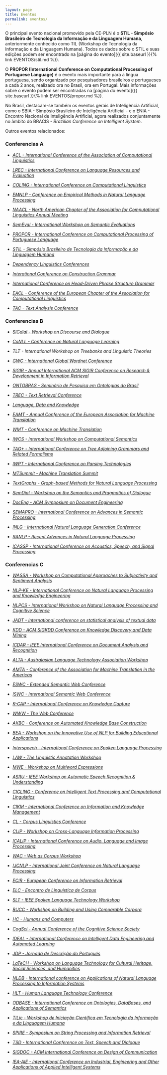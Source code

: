 ```yaml
---
layout: page
title: Eventos
permalink: eventos/
---
```


O principal evento nacional promovido pela CE-PLN é o __STIL -
Simpósio Brasileiro de Tecnologia da Informação e da Linguagem
Humana__, anteriormente conhecido como TIL (Workshop de Tecnologia da
Informação e da Linguagem Humana). Todos os dados sobre o STIL e
suas edições podem ser encontrado na [página do evento]({{ site.baseurl }}{% link EVENTOS/stil.md %}).

O __PROPOR (International Conference on
Computational Processing of Portuguese Language)__ é o evento mais
importante para a língua portuguesa, sendo organizado por pesquisadores brasileiros e portugueses
a cada 2 anos, realizado ora no Brasil, ora em Portugal. Mais informações sobre o
evento podem ser encontradas na [página do evento]({{ site.baseurl }}{% link EVENTOS/propor.md %}).

No Brasil, destacam-se também os eventos gerais de Inteligência
Artificial, como o SBIA - Simpósio Brasileiro de Inteligência
Artificial - e o ENIA - Encontro Nacional de Inteligência Artificial,
agora realizados conjuntamente no âmbito do BRACIS - _Brazilian
Conference on Intelligent System_.

Outros eventos relacionados:

### Conferencias A

* _[ACL - International Conference of the Association of Computational Linguistics](https://www.aclweb.org/portal/acl)_

* _[LREC - International Conference on Language Resources and Evaluation](http://www.lrec-conf.org)_

* _[COLING - International Conference on Computational Linguistics](https://www.sheffield.ac.uk/dcs/research/groups/nlp/iccl#tab02)_

* _[EMNLP - Conference on Empirical Methods in Natural Language Processing](http://emnlp2018.org)_

* _[NAACL - North American Chapter of the Association for Computational Linguistics Annual Meeting](http://naacl2019.org/)_

* _[SemEval - International Workshop on Semantic Evaluations](https://en.wikipedia.org/wiki/SemEval)_

* _[PROPOR - International Conference on Computational Processing of Portuguese Language](http://comissoes.sbc.org.br/ce-pln/propor/)_

* _[STIL - Simpósio Brasileiro de Tecnologia da Informação e da Linguagem Humana](http://comissoes.sbc.org.br/ce-pln//stil/)_

* _[Dependency Linguistics Conferences](http://depling.org)_

* _[Interational Conference on Construction Grammar](http://www.cognitivelinguistics.org/en/event/detail/conferences-on-construction-grammar)_

* _[International Conference on Head-Driven Phrase Structure Grammar ](http://phiz.c.u-tokyo.ac.jp/~hpsg2018/ )_

* _[EACL - Conference of the European Chapter of the Association for Computational Linguistics](http://www.eacl2017.org/)_

* _[TAC - Text Analysis Conference](https://tac.nist.gov)_

### Conferencias B

* _[SIGdial - Workshop on Discourse and Dialogue](http://workshops.sigdial.org/conference19/)_

* _[CoNLL - Conference on Natural Language Learning](http://www.conll.org/2018)_

* _TLT - International Workshop on Treebanks and Linguistic Theories_

* _[GWC - International Global Wordnet Conference](http://globalwordnet.org/global-wordnet-conferences-2/)_

* _[SIGIR - Annual International ACM SIGIR Conference on Research & Development in Information Retrieval](http://sigir.org/sigir2018/ )_

* _[ONTOBRAS - Seminário de Pesquisa em Ontologias do Brasil](http://cleilaclo2018.mackenzie.br/ontobras-2018)_

* _[TREC - Text Retrieval Conference](https://trec.nist.gov)_

* _[Language, Data and Knowledge](http://ldk2017.org)_

* _[EAMT - Annual Conference of the European Association for Machine Translation](http://eamt2018.dlsi.ua.es/)_

* _[WMT - Conference on Machine Translation](http://www.statmt.org/wmt18/)_

* _[IWCS - International Workshop on Computational Semantics](https://aclanthology.coli.uni-saarland.de/venues/iwcs)_

* _[TAG+ - International Conference on Tree Adjoining Grammars and Related Formalisms](http://tag13.cs.umu.se)_

* _[IWPT - International Conference on Parsing Technologies](https://dblp.uni-trier.de/db/conf/iwpt/index.html)_

* _[MTSummit - Machine Translation Summit](http://aamt.info/app-def/S-102/mtsummit/2017/)_

* _[TextGraphs - Graph-based Methods for Natural Language Processing](https://sites.google.com/view/textgraphs2018/home)_

* _[SemDial - Workshop on the Semantics and Pragmatics of Dialogue](http://events.illc.uva.nl/semdial/)_

* _[DocEng - ACM Symposium on Document Engineering](https://doceng.org/doceng2018)_

* _[SEMAPRO - International Conference on Advances in Semantic Processing](https://www.iaria.org/conferences2018/SEMAPRO18.html)_

* _[INLG - International Natural Language Generation Conference](https://www.aclweb.org/portal/content/inlg-2018-call-bids)_

* _[RANLP - Recent Advances in Natural Language Processing](https://aclanthology.coli.uni-saarland.de/venues/ranlp)_

* _[ICASSP - International Conference on Acoustics, Speech, and Signal Processing](https://2019.ieeeicassp.org)_

### Conferencias C

* _[WASSA - Workshop on Computational Approaches to Subjectivity and Sentiment Analysis](https://wt-public.emm4u.eu/wassa2018/)_

* _[NLP-KE - International Conference on Natural Language Processing and Knowledge Engineering](http://aia-i.com/ijai/nlpke2017.html)_

* _[NLPCS - International Workshop on Natural Language Processing and Cognitive Science](http://nlpcs2018.epi.uj.edu.pl)_

* _[JADT - International conference on statistical analysis of textual data](http://jadt2018.uniroma2.it)_

* _[KDD - ACM SIGKDD Conference on Knowledge Discovery and Data Mining](http://www.kdd.org/kdd2019)_

* _[ICDAR - IEEE International Conference on Document Analysis and Recognition](http://u-pat.org/ICDAR2017/index.php)_

* _[ALTA - Australasian Language Technology Association Workshop](http://www.alta.asn.au)_

* _[AMTA - Conference of the Association for Machine Translation in the Americas](http://www.conference.amtaweb.org/archive/)_

* _[ESWC - Extended Semantic Web Conference](https://2019.eswc-conferences.org/)_

* _[ISWC - International Semantic Web Conference](http://iswc2019.semanticweb.org/)_

* _[K-CAP - International Conference on Knowledge Capture](http://www.k-cap.org/)_

* _[WWW - The Web Conference ](https://www2019.thewebconf.org/ )_

* _[AKBC - Conference on Automated Knowledge Base Construction](http://www.akbc.ws/2019/cfp.html)_

* _[BEA - Workshop on the Innovative Use of NLP for Building Educational Applications](https://www.cs.rochester.edu/~tetreaul/naacl-bea13.html)_

* _[Interspeech - International Conference on Spoken Language Processing](http://interspeech2018.org/)_

* _[LAW - The Linguistic Annotation Workshop](https://aclanthology.coli.uni-saarland.de/volumes/proceedings-of-the-joint-workshop-on-linguistic-annotation-multiword-expressions-and-constructions-law-mwe-cxg-2018)_

* _[MWE - Workshop on Multiword Expressions](https://aclanthology.coli.uni-saarland.de/volumes/proceedings-of-the-joint-workshop-on-linguistic-annotation-multiword-expressions-and-constructions-law-mwe-cxg-2018)_

* _[ASRU - IEEE Workshop on Automatic Speech Recognition & Understanding](https://asru2017.org)_

* _[CICLING - Conference on Intelligent Text Processing and Computational Linguistics](https://www.cicling.org)_

* _[CIKM - International Conference on Information and Knowledge Management](http://www.cikmconference.org)_

* _[CL - Corpus Linguistics Conference](https://www.birmingham.ac.uk/research/activity/corpus/events/2017/cl2017/index.aspx)_

* _[CLIP - Workshop on Cross-Language Information Processing](http://clip.disi.unige.it/clip2007/)_

* _[ICALIP - International Conference on Audio, Language and Image Processing](http://www.icalip2018.org)_

* _[WAC - Web as Corpus Workshop](https://www.aclweb.org/portal/content/11th-web-corpus-workshop)_

* _[IJCNLP - International Joint Conference on Natural Language Processing](http://ijcnlp2017.org/)_

* _[ECIR - European Conference on Information Retrieval](http://www.ecir2018.org)_

* _[ELC - Encontro de Linguística de Corpus](http://www.ufrgs.br/elc-ebralc2017)_

* _[SLT - IEEE Spoken Language Technology Workshop](https://signalprocessingsociety.org/blog/slt-2018-2018-ieee-spoken-language-technology-workshop)_

* _[BUCC - Workshop on Building and Using Comparable Corpora](https://comparable.limsi.fr/bucc2018/)_

* _[HC - Humans and Computers](http://ktm11.eng.shizuoka.ac.jp/HC2017/)_

* _[CogSci - Annual Conference of the Cognitive Science Society](http://www.cognitivesciencesociety.org/conference/cogsci-2018/)_

* _[IDEAL - International Conference on Intelligent Data Engineering and Automated Learning](https://aida.ii.uam.es/ideal2018/#!/main)_

* _[JDP - Jornada de Descrição do Português](https://sites.google.com/view/jdp2017)_

* _[LaTeCH - Workshop on Language Technology for Cultural Heritage, Social Sciences, and Humanities](https://sighum.wordpress.com/events/latech-clfl-2018/)_

* _[NLDB - International conference on Applications of Natural Language Processing to Information Systems](https://www.springer.com/us/book/9783319919461)_

* _[HLT - Human Language Technology Conference](https://www.hltcon.org)_

* _[ODBASE - International Conference on Ontologies, DataBases, and Applications of Semantics](http://www.gsi.dit.upm.es/index.php/en/investigacion/eventos/412-odbase-2018-the-17th-international-conference-on-ontologies-databases-and-applications-of-semantics)_

* _[TILic - Workshop de Iniciação Científica em Tecnologia da Informação e da Linguagem Humana](https://sites.google.com/view/tilic2017/)_

* _[SPIRE - Symposium on String Processing and Information Retrieval](https://eventos.spc.org.pe/spire2018/wp/)_

* _[TSD - International Conference on Text, Speech and Dialogue](https://www.tsdconference.org/tsd2018/)_

* _[SIGDOC - ACM International Conference on Design of Communication](http://sigdoc.acm.org/conference/2018/)_

* _[IEA-AIE - International Conference on Industrial, Engineering and Other Applications of Applied Intelligent Systems](http://ieaaie2018.encs.concordia.ca)_

